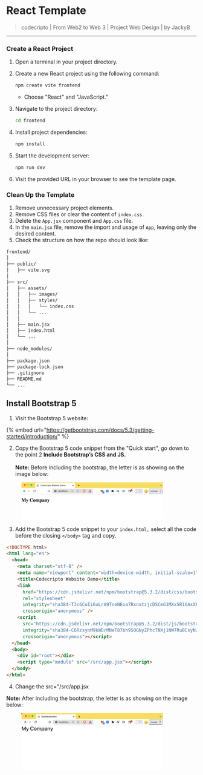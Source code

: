 # React Template

> codecripto | From Web2 to Web 3 | Project Web Design | by JackyB

***

### Create a React Project

1. Open a terminal in your project directory.
2.  Create a new React project using the following command:

    ```bash
    npm create vite frontend
    ```

    * Choose "React" and "JavaScript."
3.  Navigate to the project directory:

    ```bash
    cd frontend
    ```
4.  Install project dependencies:

    ```bash
    npm install
    ```
5.  Start the development server:

    ```bash
    npm run dev
    ```
6. Visit the provided URL in your browser to see the template page.

### Clean Up the Template

1. Remove unnecessary project elements.
2. Remove CSS files or clear the content of `index.css`.
3. Delete the `App.jsx` component and `App.css` file.
4. In the `main.jsx` file, remove the import and usage of `App`, leaving only the desired content.
5. Check the structure on how the repo should look like:

```
frontend/
│
├── public/
│   ├── vite.svg
│
├── src/
│   ├── assets/
│   │   ├── images/
│   │   ├── styles/
│   │   │   └── index.css
│   │   └── ...
│   │
│   ├── main.jsx
│   ├── index.html
│   └── ...
│
├── node_modules/
│
├── package.json
├── package-lock.json
├── .gitignore
├── README.md
└── ...

```

## Install Bootstrap 5

1. Visit the Bootstrap 5 website:

{% embed url="https://getbootstrap.com/docs/5.3/getting-started/introduction/" %}

2. Copy the Bootstrap 5 code snippet from the "Quick start", go down to the point 2 **Include Bootstrap’s CSS and JS.**\
   \
   **Note:** Before including the bootstrap, the letter is as showing on the image below:

<figure><img src="../.gitbook/assets/image.png" alt="" width="375"><figcaption></figcaption></figure>

3. Add the Bootstrap 5 code snippet to your `index.html,` select all the code before the closing `</body>` tag and copy.

```html
<!DOCTYPE html>
<html lang="en">
  <head>
    <meta charset="utf-8" />
    <meta name="viewport" content="width=device-width, initial-scale=1" />
    <title>Codecripto Website Demo</title>
    <link
      href="https://cdn.jsdelivr.net/npm/bootstrap@5.3.2/dist/css/bootstrap.min.css"
      rel="stylesheet"
      integrity="sha384-T3c6CoIi6uLrA9TneNEoa7RxnatzjcDSCmG1MXxSR1GAsXEV/Dwwykc2MPK8M2HN"
      crossorigin="anonymous" />
    <script
      src="https://cdn.jsdelivr.net/npm/bootstrap@5.3.2/dist/js/bootstrap.bundle.min.js"
      integrity="sha384-C6RzsynM9kWDrMNeT87bh95OGNyZPhcTNXj1NW7RuBCsyN/o0jlpcV8Qyq46cDfL"
      crossorigin="anonymous"></script>
  </head>
  <body>
    <div id="root"></div>
    <script type="module" src="/src/app.jsx"></script>
  </body>
</html>
```

4. Change the src="/src/app.jsx

**Note:** After including the bootstrap, the letter is as showing on the image below:

<figure><img src="../.gitbook/assets/image (1).png" alt="" width="375"><figcaption></figcaption></figure>
